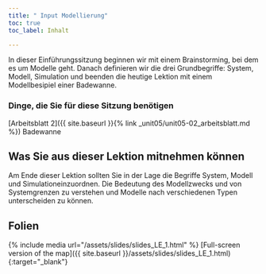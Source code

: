 ```yaml
---
title: " Input Modellierung"
toc: true
toc_label: Inhalt

---
```


In dieser Einführungssitzung beginnen wir mit einem Brainstorming, bei dem es um Modelle geht. Danach definieren wir die drei Grundbegriffe: System, Modell, Simulation und beenden die heutige Lektion mit einem Modellbesipiel einer Badewanne.
<!--more-->

### Dinge, die Sie für diese Sitzung benötigen

 
 [Arbeitsblatt 2]({{ site.baseurl }}{% link _unit05/unit05-02_arbeitsblatt.md %}) Badewanne

## Was Sie aus dieser Lektion mitnehmen können
Am Ende dieser Lektion sollten Sie in der Lage die Begriffe System, Modell und Simulationeinzuordnen. Die Bedeutung des Modellzwecks und von Systemgrenzen zu verstehen und Modelle nach verschiedenen Typen unterscheiden zu können.



## Folien

{% include media url="/assets/slides/slides_LE_1.html" %}
[Full-screen version of the map]({{ site.baseurl }}/assets/slides/slides_LE_1.html){:target="_blank"}